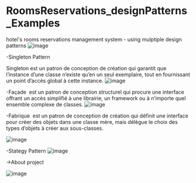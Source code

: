 # RoomsReservations_designPatterns_Examples
hotel's rooms reservations management system - using mulptiple design patterns
![image](https://user-images.githubusercontent.com/67227372/203729230-b6fe03c2-7338-40cb-9fb0-e4be7ae77210.png)


-Singleton Pattern

Singleton est un patron de conception de création qui garantit que l’instance d’une classe n’existe qu’en un seul exemplaire, tout en fournissant un point d’accès global à cette instance.
![image](https://user-images.githubusercontent.com/67227372/203729411-1ff0b38f-fd59-40e6-98b6-1ddc3ad1c630.png)


-Façade 
est un patron de conception structurel qui procure une interface offrant un accès simplifié à une librairie, un framework ou à n’importe quel ensemble complexe de classes.
![image](https://user-images.githubusercontent.com/67227372/203729563-0a617583-4ffd-4cdf-b94a-73009de43c07.png)


-Fabrique 
est un patron de conception de création qui définit une interface pour créer des objets dans une classe mère, mais délègue le choix des types d’objets à créer aux sous-classes.

![image](https://user-images.githubusercontent.com/67227372/203729654-b82ac2e6-7170-46c2-8e84-344546bc81b2.png)

-Stategy Pattern
![image](https://user-images.githubusercontent.com/67227372/203729729-d2b3514f-4194-4094-b9ad-d84a11f218fc.png)


->About project

![image](https://user-images.githubusercontent.com/67227372/203729923-dc96b056-c860-45df-90d9-43eec476ad62.png)
